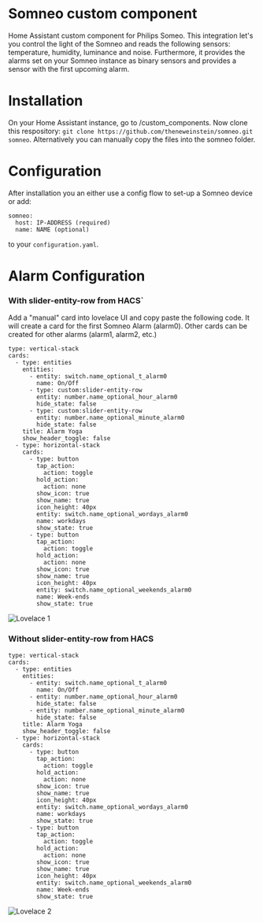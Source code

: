 # Somneo custom component
Home Assistant custom component for Philips Someo. This integration let's you control the light of the Somneo and reads the following sensors: temperature, humidity, luminance and noise. Furthermore, it provides the alarms set on your Somneo instance as binary sensors and provides a sensor with the first upcoming alarm. 

# Installation
On your Home Assistant instance, go to /custom_components. Now clone this respository: ```git clone https://github.com/theneweinstein/somneo.git somneo```. Alternatively you can manually copy the files into the somneo folder.

# Configuration
After installation you an either use a config flow to set-up a Somneo device or add:
```
somneo:
  host: IP-ADDRESS (required)
  name: NAME (optional)
```
to your ```configuration.yaml```.

# Alarm Configuration
### With slider-entity-row from HACS`
Add a "manual" card into lovelace UI and copy paste the following code. It will create a card for the first Somneo Alarm (alarm0). 
Other cards can be created for other alarms (alarm1, alarm2, etc.)
```
type: vertical-stack
cards:
  - type: entities
    entities:
      - entity: switch.name_optional_t_alarm0
        name: On/Off
      - type: custom:slider-entity-row
        entity: number.name_optional_hour_alarm0
        hide_state: false
      - type: custom:slider-entity-row
        entity: number.name_optional_minute_alarm0
        hide_state: false
    title: Alarm Yoga
    show_header_toggle: false
  - type: horizontal-stack
    cards:
      - type: button
        tap_action:
          action: toggle
        hold_action:
          action: none
        show_icon: true
        show_name: true
        icon_height: 40px
        entity: switch.name_optional_wordays_alarm0
        name: workdays
        show_state: true
      - type: button
        tap_action:
          action: toggle
        hold_action:
          action: none
        show_icon: true
        show_name: true
        icon_height: 40px
        entity: switch.name_optional_weekends_alarm0
        name: Week-ends
        show_state: true
```
![Lovelace 1](https://github.com/arnoN7/somneo/blob/master/lovelace1.jpg)

### Without slider-entity-row from HACS

```
type: vertical-stack
cards:
  - type: entities
    entities:
      - entity: switch.name_optional_t_alarm0
        name: On/Off
      - entity: number.name_optional_hour_alarm0
        hide_state: false
      - entity: number.name_optional_minute_alarm0
        hide_state: false
    title: Alarm Yoga
    show_header_toggle: false
  - type: horizontal-stack
    cards:
      - type: button
        tap_action:
          action: toggle
        hold_action:
          action: none
        show_icon: true
        show_name: true
        icon_height: 40px
        entity: switch.name_optional_wordays_alarm0
        name: workdays
        show_state: true
      - type: button
        tap_action:
          action: toggle
        hold_action:
          action: none
        show_icon: true
        show_name: true
        icon_height: 40px
        entity: switch.name_optional_weekends_alarm0
        name: Week-ends
        show_state: true
```
![Lovelace 2](https://github.com/arnoN7/somneo/blob/master/lovelace2.jpg)
